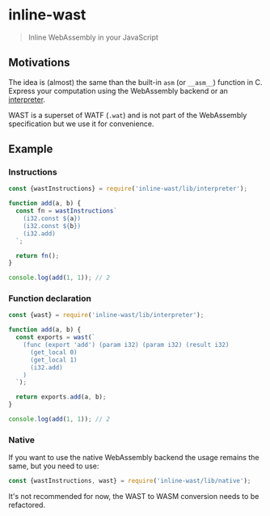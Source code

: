 # inline-wast

> Inline WebAssembly in your JavaScript

## Motivations

The idea is (almost) the same than the built-in `asm` (or `__asm__`) function in C.
Express your computation using the WebAssembly backend or an [interpreter](https://github.com/xtuc/js-webassembly-interpreter).

WAST is a superset of WATF (`.wat`) and is not part of the WebAssembly specification but we use it for convenience.

## Example

### Instructions

```js
const {wastInstructions} = require('inline-wast/lib/interpreter');

function add(a, b) {
  const fn = wastInstructions`
    (i32.const ${a})
    (i32.const ${b})
    (i32.add)
  `;

  return fn();
}

console.log(add(1, 1)); // 2
```

### Function declaration

```js
const {wast} = require('inline-wast/lib/interpreter');

function add(a, b) {
  const exports = wast(`
    (func (export 'add') (param i32) (param i32) (result i32)
      (get_local 0)
      (get_local 1)
      (i32.add)
    )
  `);

  return exports.add(a, b);
}

console.log(add(1, 1)); // 2
```

### Native

If you want to use the native WebAssembly backend the usage remains the same, but you need to use:

```js
const {wastInstructions, wast} = require('inline-wast/lib/native');
```

It's not recommended for now, the WAST to WASM conversion needs to be refactored.
